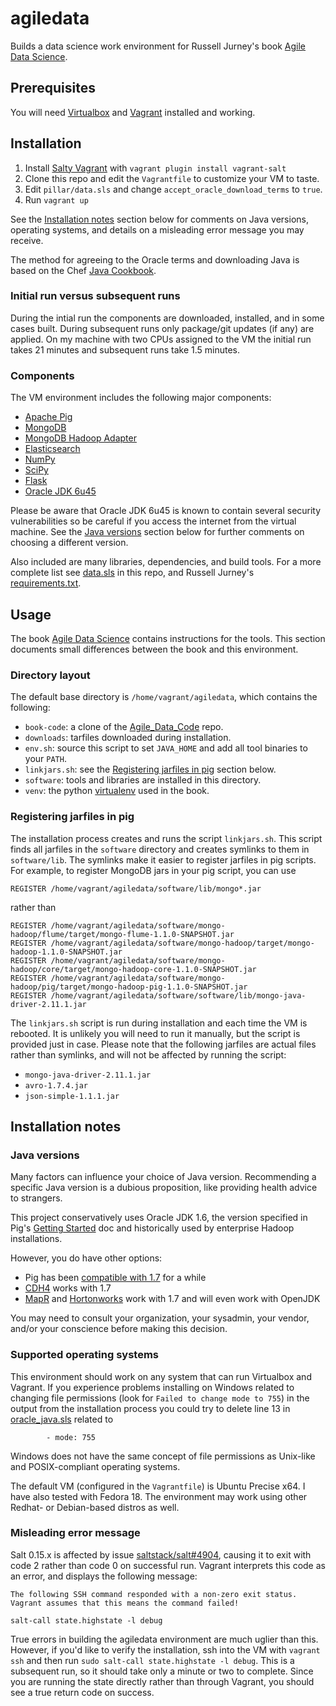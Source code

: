 # agiledata

Builds a data science work environment for Russell Jurney's book [Agile Data Science](http://shop.oreilly.com/product/0636920025054.do).

## Prerequisites

You will need [Virtualbox](https://www.virtualbox.org/) and [Vagrant](http://www.vagrantup.com/) installed and working.

## Installation

1. Install [Salty Vagrant](https://github.com/saltstack/salty-vagrant/tree/master) with `vagrant plugin install vagrant-salt`
2. Clone this repo and edit the `Vagrantfile` to customize your VM to taste.
3. Edit  `pillar/data.sls` and change `accept_oracle_download_terms` to `true`.
4. Run `vagrant up`

See the [Installation notes](#installation-notes) section below for comments on Java versions, operating systems, and details on a misleading error message you may receive.

The method for agreeing to the Oracle terms and downloading Java is based on the Chef [Java Cookbook](https://github.com/opscode-cookbooks/java).

### Initial run versus subsequent runs

During the intial run the components are downloaded, installed, and in some cases built. During subsequent runs only package/git updates (if any) are applied. On my machine with two CPUs assigned to the VM the initial run takes 21 minutes and subsequent runs take 1.5 minutes.

### Components

The VM environment includes the following major components:

- [Apache Pig](http://pig.apache.org/)
- [MongoDB](http://www.mongodb.org/)
- [MongoDB Hadoop Adapter](https://github.com/mongodb/mongo-hadoop)
- [Elasticsearch](http://www.elasticsearch.org/)
- [NumPy](http://www.numpy.org/)
- [SciPy](http://www.scipy.org/)
- [Flask](http://flask.pocoo.org/)
- [Oracle JDK 6u45](http://www.oracle.com/technetwork/java/javase/downloads/jdk6downloads-1902814.html)

Please be aware that Oracle JDK 6u45 is known to contain several security vulnerabilities so be careful if you access the internet from the virtual machine. See the [Java versions](#java-versions) section below for further comments on choosing a different version.

Also included are many libraries, dependencies, and build tools. For a more complete list see [data.sls](https://github.com/charlesflynn/agiledata/blob/master/pillar/data.sls) in this repo, and Russell Jurney's [requirements.txt](https://github.com/rjurney/Agile_Data_Code/blob/master/requirements.txt).

## Usage

The book [Agile Data Science](http://shop.oreilly.com/product/0636920025054.do) contains instructions for the tools. This section documents small differences between the book and this environment.

### Directory layout

The default base directory is `/home/vagrant/agiledata`, which contains the following:
- `book-code`: a clone of the [Agile_Data_Code](https://github.com/rjurney/Agile_Data_Code) repo.
- `downloads`: tarfiles downloaded during installation.
- `env.sh`: source this script to set `JAVA_HOME` and add all tool binaries to your `PATH`.
- `linkjars.sh`: see the [Registering jarfiles in pig](#registering-jarfiles-in-pig) section below.
- `software`: tools and libraries are installed in this directory.
- `venv`: the python [virtualenv](http://www.virtualenv.org/) used in the book.

### Registering jarfiles in pig

The installation process creates and runs the script `linkjars.sh`. This script finds all jarfiles in the `software` directory and creates symlinks to them in `software/lib`. The symlinks make it easier to register jarfiles in pig scripts. For example, to register MongoDB jars in your pig script, you can use

    REGISTER /home/vagrant/agiledata/software/lib/mongo*.jar

rather than

    REGISTER /home/vagrant/agiledata/software/mongo-hadoop/flume/target/mongo-flume-1.1.0-SNAPSHOT.jar
    REGISTER /home/vagrant/agiledata/software/mongo-hadoop/target/mongo-hadoop-1.1.0-SNAPSHOT.jar
    REGISTER /home/vagrant/agiledata/software/mongo-hadoop/core/target/mongo-hadoop-core-1.1.0-SNAPSHOT.jar
    REGISTER /home/vagrant/agiledata/software/mongo-hadoop/pig/target/mongo-hadoop-pig-1.1.0-SNAPSHOT.jar
    REGISTER /home/vagrant/agiledata/software/software/lib/mongo-java-driver-2.11.1.jar

The `linkjars.sh` script is run during installation and each time the VM is rebooted. It is unlikely you will need to run it manually, but the script is provided just in case. Please note that the following jarfiles are actual files rather than symlinks, and will not be affected by running the script:

- `mongo-java-driver-2.11.1.jar`
- `avro-1.7.4.jar`
- `json-simple-1.1.1.jar`

## Installation notes

### Java versions

Many factors can influence your choice of Java version. Recommending a specific Java version is a dubious proposition, like providing health advice to strangers.

This project conservatively uses Oracle JDK 1.6, the version specified in Pig's [Getting Started](http://pig.apache.org/docs/r0.12.0/start.html#req) doc and historically used by enterprise Hadoop installations.

However, you do have other options:

- Pig has been [compatible with 1.7](https://issues.apache.org/jira/browse/PIG-2908) for a while
- [CDH4](http://www.cloudera.com/content/cloudera-content/cloudera-docs/CDH4/latest/CDH4-Requirements-and-Supported-Versions/cdhrsv_topic_3.html) works with 1.7
- [MapR](http://doc.mapr.com/display/MapR/Preparing+Each+Node#PreparingEachNode-java) and [Hortonworks](http://docs.hortonworks.com/HDPDocuments/HDP2/HDP-2.0.9.0/bk_installing_manually_book/content/rpm-chap1-2.html#rpm-chap1-2-5) work with 1.7 and will even work with OpenJDK

You may need to consult your organization, your sysadmin, your vendor, and/or your conscience before making this decision.

### Supported operating systems

This environment should work on any system that can run Virtualbox and Vagrant. If you experience problems installing on Windows related to changing file permissions (look for `Failed to change mode to 755`) in the output from the installation process you could try to delete line 13 in [oracle_java.sls](https://github.com/charlesflynn/agiledata/blob/master/salt/agiledata/oracle_java.sls#L13) related to

```
        - mode: 755
```

Windows does not have the same concept of file permissions as Unix-like and POSIX-compliant operating systems.

The default VM (configured in the `Vagrantfile`) is Ubuntu Precise x64. I have also tested with Fedora 18. The environment may work using other Redhat- or Debian-based distros as well.

### Misleading error message

Salt 0.15.x is affected by issue [saltstack/salt#4904](https://github.com/saltstack/salt/issues/4904), causing it to exit with code 2 rather than code 0 on successful run. Vagrant interprets this code as an error, and displays the following message:

    The following SSH command responded with a non-zero exit status.
    Vagrant assumes that this means the command failed!

    salt-call state.highstate -l debug

True errors in building the agiledata environment are much uglier than this. However, if you'd like to verify the installation, ssh into the VM with `vagrant ssh` and then run `sudo salt-call state.highstate -l debug`. This is a subsequent run, so it should take only a minute or two to complete. Since you are running the state directly rather than through Vagrant, you should see a true return code on success.
